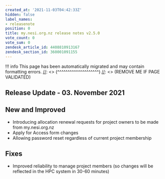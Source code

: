 ```yaml
---
created_at: '2021-11-03T04:42:33Z'
hidden: false
label_names:
- releasenote
position: 0
title: my.nesi.org.nz release notes v2.5.0
vote_count: 0
vote_sum: 0
zendesk_article_id: 4408810913167
zendesk_section_id: 360001091155
---
```




[//]: <> (REMOVE ME IF PAGE VALIDATED)
[//]: <> (vvvvvvvvvvvvvvvvvvvv)
!!! info
    This page has been automatically migrated and may contain formatting errors.
[//]: <> (^^^^^^^^^^^^^^^^^^^^)
[//]: <> (REMOVE ME IF PAGE VALIDATED)

<h2 id="ReleaseNotes-ReleaseUpdate-11.July2019">Release Update - 03. November 2021</h2>
<h2 id="ReleaseNotes-NewandImproved">New and Improved</h2>
<ul>
<li data-stringify-indent="0" data-stringify-border="0">Introducing allocation renewal requests for project owners to be made from my.nesi.org.nz</li>
<li data-stringify-indent="0" data-stringify-border="0">Apply for Access form changes</li>
<li data-stringify-indent="0" data-stringify-border="0">Allowing password reset regardless of current project membership </li>
</ul>
<h2 id="ReleaseNotes-Fixes"><span>Fixes</span></h2>
<ul>
<li>
<span>Improved reliability to manage project members</span> (so changes will be reflected in the HPC system in 30-60 minutes)</li>
</ul>